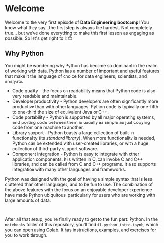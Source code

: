 # Welcome

Welcome to the very first episode of **Data Engineering bootcamp**! You know what they say...the first step is always the hardest. Not completely true... but we've done everything to make this first lesson as engaging as possible. So let's get right to it 😉

## Why Python

You might be wondering why Python has become so dominant in the realm of working with data. Python has a number of important and useful features that make it the language of choice for data engineers, scientists, and analysts:

- Code quality - the focus on readability means that Python code is also very readable and maintainable.
- Developer productivity - Python developers are often significantly more productive than with other languages. Python code is typically one-fifth to one-third the size of equivalent Java or C++.
- Code portability - Python is supported by all major operating systems, and porting code between them is usually as simple as just copying code from one machine to another.
- Library support - Python boasts a large collection of built-in functionality (its *standard library*). When more functionality is needed, Python can be extended with user-created libraries, or with a huge collection of third-party support software.
- Component integration - Python is easy to integrate with other application components. It is written in C, can invoke C and C++ libraries, and can be called from C and C++ programs. It also supports integration with many other languages and frameworks.

Python was designed with the goal of having a simple syntax that is less cluttered than other languages, and to be fun to use. The combination of the above features with the focus on an enjoyable developer experience have made Python ubiquitous, particularly for users who are working with large amounts of data.

<br>

After all that setup, you're finally ready to get to the fun part: Python. In the `notebooks` folder of this repository, you'll find `01-python_intro.ipynb`, which you can open using [Colab](https://colab.research.google.com/). It has instructions, examples, and exercises for you to work through.



